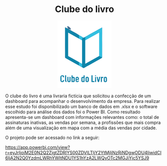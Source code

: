<h1 align="center"> Clube do livro </h1>

<p align="center">
  <img src="Logo_club_do_livro-removebg-preview.png">
</p>

  O clube do livro é uma livraria fictícia que solicitou a confecção de um dashboard para acompanhar o desenvolvimento da empresa. Para realizar esse estudo foi disponibilizado um banco de dados em .xlsx e o software escolhido para análise dos dados foi o Power BI. Como resultado apresenta-se um dashboard com informações relevantes como: o total de assinaturas inativas, as vendas por semana, a profissões que mais compra além de uma visualização em mapa com a média das vendas por cidade.

O projeto pode ser acessado no link a seguir:

https://app.powerbi.com/view?r=eyJrIjoiM2E0N2Q2ZjgtZDRlYS00ZDVlLTljY2YtMjliNzRiNDgwODU4IiwidCI6IjA2N2Q0YzdmLWRhYWItNDU1YS1hYzA2LWQyOTc2MGJiYjc5YSJ9
